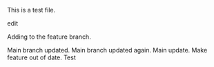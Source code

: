 This is a test file.

edit

Adding to the feature branch.

Main branch updated.
Main branch updated again.
Main update.
Make feature out of date.
Test

